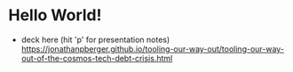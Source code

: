 # Hello World!

- deck here (hit 'p' for presentation notes) https://jonathanpberger.github.io/tooling-our-way-out/tooling-our-way-out-of-the-cosmos-tech-debt-crisis.html
